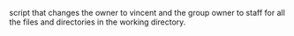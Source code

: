  script that changes the owner to vincent and the group owner to staff for all the files and directories in the working directory.
